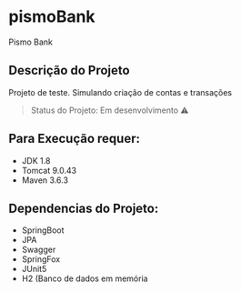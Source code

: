 # pismoBank
Pismo Bank 

## Descrição do Projeto
<p align="justify"> Projeto de teste. Simulando criação de contas e transações </p>

> Status do Projeto: Em desenvolvimento :warning:


## Para Execução requer:

* JDK 1.8
* Tomcat 9.0.43
* Maven 3.6.3

## Dependencias do Projeto:

* SpringBoot
* JPA
* Swagger
* SpringFox
* JUnit5
* H2 (Banco de dados em memória